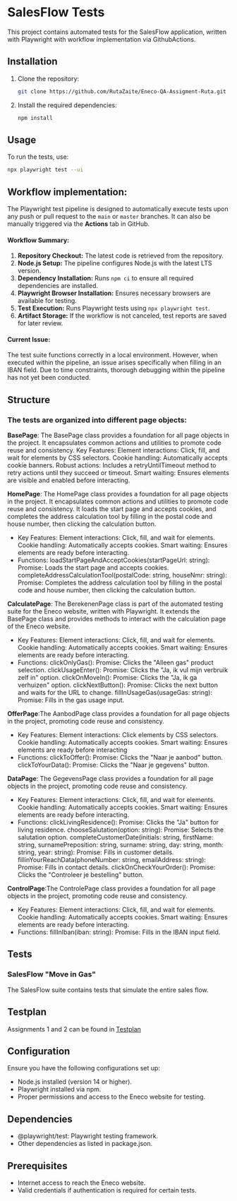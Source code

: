  # SalesFlow Tests

 This project contains automated tests for the SalesFlow application, written with Playwright with workflow implementation via GithubActions.

 ## Installation

 1. Clone the repository:
     ```bash
     git clone https://github.com/RutaZaite/Eneco-QA-Assigment-Ruta.git
     ```
 2. Install the required dependencies:
     ```bash
     npm install
     ```

 ## Usage

 To run the tests, use:
 ```bash
 npx playwright test --ui
 ```

  ## Workflow implementation:

The Playwright test pipeline is designed to automatically execute tests upon any push or pull request to the `main` or `master` branches. It can also be manually triggered via the **Actions** tab in GitHub.

#### Workflow Summary:
1. **Repository Checkout:** The latest code is retrieved from the repository.
2. **Node.js Setup:** The pipeline configures Node.js with the latest LTS version.
3. **Dependency Installation:** Runs `npm ci` to ensure all required dependencies are installed.
4. **Playwright Browser Installation:** Ensures necessary browsers are available for testing.
5. **Test Execution:** Runs Playwright tests using `npx playwright test`.
6. **Artifact Storage:** If the workflow is not canceled, test reports are saved for later review.

#### Current Issue:
The test suite functions correctly in a local environment. However, when executed within the pipeline, an issue arises specifically when filling in an IBAN field. Due to time constraints, thorough debugging within the pipeline has not yet been conducted.


## Structure
### The tests are organized into different page objects:

**BasePage**: The BasePage class provides a foundation for all page objects in the project. It encapsulates common actions and utilities to promote code reuse and consistency.
Key Features:
Element interactions: Click, fill, and wait for elements by CSS selectors.
Cookie handling: Automatically accepts cookie banners.
Robust actions: Includes a retryUntilTimeout method to retry actions until they succeed or timeout.
Smart waiting: Ensures elements are visible and enabled before interacting.

**HomePage**: The HomePage class provides a foundation for all page objects in the project. It encapsulates common actions and utilities to promote code reuse and consistency. It loads the start page and accepts cookies, and completes the address calculation tool by filling in the postal code and house number, then clicking the calculation button.
- Key Features:
Element interactions: Click, fill, and wait for elements.
Cookie handling: Automatically accepts cookies.
Smart waiting: Ensures elements are ready before interacting.
- Functions:
loadStartPageAndAcceptCookies(startPageUrl: string): Promise<void>: Loads the start page and accepts cookies.
completeAddressCalculationTool(postalCode: string, houseNmr: string): Promise<void>: Completes the address calculation tool by filling in the postal code and house number, then clicking the calculation button.<br>


**CalculatePage**: The BerekenenPage class is part of the automated testing suite for the Eneco website, written with Playwright. It extends the BasePage class and provides methods to interact with the calculation page of the Eneco website.
- Key Features:
Element interactions: Click, fill, and wait for elements.
Cookie handling: Automatically accepts cookies.
Smart waiting: Ensures elements are ready before interacting.
- Functions:
clickOnlyGas(): Promise<void>: Clicks the "Alleen gas" product selection.
clickUsageEnter(): Promise<void>: Clicks the "Ja, ik vul mijn verbruik zelf in" option.
clickOnMoveIn(): Promise<void>: Clicks the "Ja, ik ga verhuizen" option.
clickNextButton(): Promise<void>: Clicks the next button and waits for the URL to change.
fillInUsageGas(usageGas: string): Promise<void>: Fills in the gas usage input.<br>


**OfferPage**:The AanbodPage class provides a foundation for all page objects in the project, promoting code reuse and consistency.
- Key Features:
Element interactions: Click elements by CSS selectors.
Cookie handling: Automatically accepts cookies.
Smart waiting: Ensures elements are ready before interacting
- Functions:
clickToOffer(): Promise<void>: Clicks the "Naar je aanbod" button.
clickToYourData(): Promise<void>: Clicks the "Naar je gegevens" button.<br>

**DataPage**: The GegevensPage class provides a foundation for all page objects in the project, promoting code reuse and consistency.
- Key Features:
Element interactions: Click, fill, and wait for elements.
Cookie handling: Automatically accepts cookies.
Smart waiting: Ensures elements are ready before interacting.
- Functions:
clickLivingResidence(): Promise<void>: Clicks the "Ja" button for living residence.
chooseSalutation(option: string): Promise<void>: Selects the salutation option.
completeCustomerDate(initials: string, firstName: string, surnamePreposition: string, surname: string, day: string, month: string, year: string): Promise<void>: Fills in customer details.
fillinYourReachData(phoneNumber: string, emailAddress: string): Promise<void>: Fills in contact details.
clickOnCheckYourOrder(): Promise<void>: Clicks the "Controleer je bestelling" button.<br>

**ControlPage**:The ControlePage class provides a foundation for all page objects in the project, promoting code reuse and consistency.
- Key Features:
Element interactions: Click, fill, and wait for elements.
Cookie handling: Automatically accepts cookies.
Smart waiting: Ensures elements are ready before interacting.
- Functions:
fillInIban(iban: string): Promise<void>: Fills in the IBAN input field.<br>


## Tests
### SalesFlow "Move in Gas"
The SalesFlow suite contains tests that simulate the entire sales flow.


## Testplan 
Assignments 1 and 2 can be found in 
[Testplan](./Testplan/Testplan.md)

## Configuration
Ensure you have the following configurations set up:

- Node.js installed (version 14 or higher).
- Playwright installed via npm.
- Proper permissions and access to the Eneco website for testing.

## Dependencies
- @playwright/test: Playwright testing framework.
- Other dependencies as listed in package.json.

## Prerequisites
- Internet access to reach the Eneco website.
- Valid credentials if authentication is required for certain tests.

